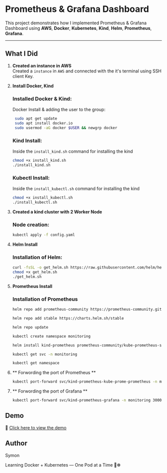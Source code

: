 # Prometheus & Grafana Dashboard 

This project demonstrates how I implemented Prometheus & Grafana Dashboard using **AWS**, **Docker**, **Kubernetes**, **Kind**, **Helm**, **Prometheus**, **Grafana**.

---

## What I Did

1. **Created an instance in AWS**  
   Created a `instance` in `AWS` and connected with the it's terminal using SSH client Key.

2. **Install Docker, Kind**  
   ### Installed Docker & Kind:
   Docker Install & adding the user to the group:
   ```bash
    sudo apt get update
    sudo apt install docker.io
    sudo usermod -aG docker $USER && newgrp docker
   ```
   ### Kind Install:
   Inside the `install_kind.sh` command for installing the kind
   ```bash
   chmod +x install_kind.sh
   ./install_kind.sh
   ```

   ### Kubectl Install:
   Inside the `install_kubectl.sh` command for installing the kind
   ```bash
   chmod +x install_kubectl.sh
   ./install_kubectl.sh
   ```



3. **Created a kind cluster with 2 Worker Node**  
    ### Node creation:
    ```bash
    kubectl apply -f config.yaml
    ```

4. **Helm Install**  

    ### Installation of Helm:
    ```bash
    curl -fsSL -o get_helm.sh https://raw.githubusercontent.com/helm/helm/main/scripts/get-helm-3
    chmod +x get_helm.sh
    ./get_helm.sh
    ```


5. **Prometheus Install**  

    ### Installation of Prometheus
    ```bash
    helm repo add prometheus-community https://prometheus-community.github.io/helm-charts

    helm repo add stable https://charts.helm.sh/stable

    helm repo update

    kubectl create namespace monitoring

    helm install kind-prometheus prometheus-community/kube-prometheus-stack --namespace monitoring --set prometheus.service.nodePort=30000 --set prometheus.service.type=NodePort --set grafana.service.nodePort=31000 --set grafana.service.type=NodePort --set alertmanager.service.nodePort=32000 --set alertmanager.service.type=NodePort --set prometheus-node-exporter.service.nodePort=32001 --set prometheus-node-exporter.service.type=NodePort

    kubectl get svc -n monitoring

    kubectl get namespace
    ```

6. ** Forwording the port of Prometheus **

    ```bash 
    kubectl port-forward svc/kind-prometheus-kube-prome-prometheus -n monitoring 9090:9090 --address=0.0.0.0
    ```

7. ** Forwording the port of Grafana **

    ```bash 
    kubectl port-forward svc/kind-prometheus-grafana -n monitoring 3000:80 --address=0.0.0.0
    ```

## Demo ##


🎥 [Click here to view the demo](https://drive.google.com/file/d/1S2KeLMxp8uePqu8EHbCvmIGPTVUd_YbF/view?usp=sharing)

## Author 
Symon


Learning Docker + Kubernetes — One Pod at a Time 🚢☸️